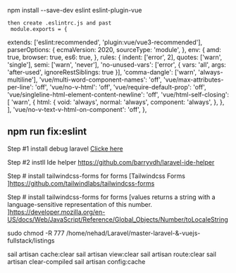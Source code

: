 npm install --save-dev eslint eslint-plugin-vue

    then create .eslintrc.js and past 
     module.exports = {
  extends: ['eslint:recommended', 'plugin:vue/vue3-recommended'],
  parserOptions: {
    ecmaVersion: 2020,
    sourceType: 'module',
  },
  env: {
    amd: true,
    browser: true,
    es6: true,
  },
  rules: {
    indent: ['error', 2],
    quotes: ['warn', 'single'],
    semi: ['warn', 'never'],
    'no-unused-vars': ['error', { vars: 'all', args: 'after-used', ignoreRestSiblings: true }],
    'comma-dangle': ['warn', 'always-multiline'],
    'vue/multi-word-component-names': 'off',
    'vue/max-attributes-per-line': 'off',
    'vue/no-v-html': 'off',
    'vue/require-default-prop': 'off',
    'vue/singleline-html-element-content-newline': 'off',
    'vue/html-self-closing': [
      'warn',
      {
        html: {
          void: 'always',
          normal: 'always',
          component: 'always',
        },
      },
    ],
    'vue/no-v-text-v-html-on-component': 'off',
  },


## npm run fix:eslint

Step #1
install debug laravel
[Clicke here ](https://github.com/barryvdh/laravel-debugbar)

Step #2
instll Ide helper
https://github.com/barryvdh/laravel-ide-helper


Step #
install tailwindcss-forms for forms 
[Tailwindcss Forms ]https://github.com/tailwindlabs/tailwindcss-forms


Step #
install tailwindcss-forms for forms 
[values returns a string with a language-sensitive representation of this number. ]https://developer.mozilla.org/en-US/docs/Web/JavaScript/Reference/Global_Objects/Number/toLocaleString



sudo chmod -R 777 /home/nehad/Laravel/master-laravel-\&-vuejs-fullstack/listings




sail artisan cache:clear
sail artisan view:clear
sail artisan route:clear
sail artisan clear-compiled
sail artisan config:cache